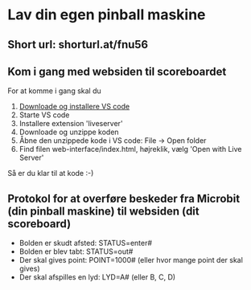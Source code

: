 # Lav din egen pinball maskine

## Short url: shorturl.at/fnu56

## Kom i gang med websiden til scoreboardet

For at komme i gang skal du  
1. [Downloade og installere VS code](https://code.visualstudio.com/)
1. Starte VS code
1. Installere extension 'liveserver'
1. Downloade og unzippe koden
1. Åbne den unzippede kode i VS code: File -> Open folder
1. Find filen web-interface/index.html, højreklik, vælg 'Open with Live Server'

Så er du klar til at kode :-)

## Protokol for at overføre beskeder fra Microbit (din pinball maskine) til websiden (dit scoreboard)

- Bolden er skudt afsted: STATUS=enter#
- Bolden er blev tabt: STATUS=out#
- Der skal gives point: POINT=1000# (eller hvor mange point der skal gives)
- Der skal afspilles en lyd: LYD=A# (eller B, C, D)
